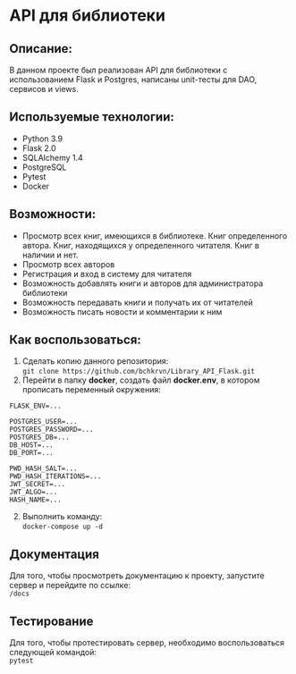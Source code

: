 # API для библиотеки

## Описание:
В данном проекте был реализован API для библиотеки с использованием Flask и Postgres,
написаны unit-тесты для DAO, сервисов и views.

## Используемые технологии:
* Python 3.9
* Flask 2.0
* SQLAlchemy 1.4
* PostgreSQL
* Pytest
* Docker

## Возможности:
* Просмотр всех книг, имеющихся в библиотеке. Книг определенного автора. Книг, находящихся у определенного читателя. Книг в наличии и нет.
* Просмотр всех авторов
* Регистрация и вход в систему для читателя
* Возможность добавлять книги и авторов для администратора библиотеки
* Возможность передавать книги и получать их от читателей
* Возможность писать новости и комментарии к ним

## Как воспользоваться:
1) Сделать копию данного репозитория:  
`git clone https://github.com/bchkrvn/Library_API_Flask.git`
2) Перейти в папку **docker**, создать файл **docker.env**, в котором прописать переменный окружения:
```
FLASK_ENV=...

POSTGRES_USER=...
POSTGRES_PASSWORD=...
POSTGRES_DB=...
DB_HOST=...
DB_PORT=...

PWD_HASH_SALT=...
PWD_HASH_ITERATIONS=...
JWT_SECRET=...
JWT_ALGO=...
HASH_NAME=...
```
2) Выполнить команду:  
`docker-compose up -d`

## Документация
Для того, чтобы просмотреть документацию к проекту, запустите сервер и перейдите по ссылке:  
`/docs`

## Тестирование
Для того, чтобы протестировать сервер, необходимо воспользоваться следующей командой:  
`pytest`
